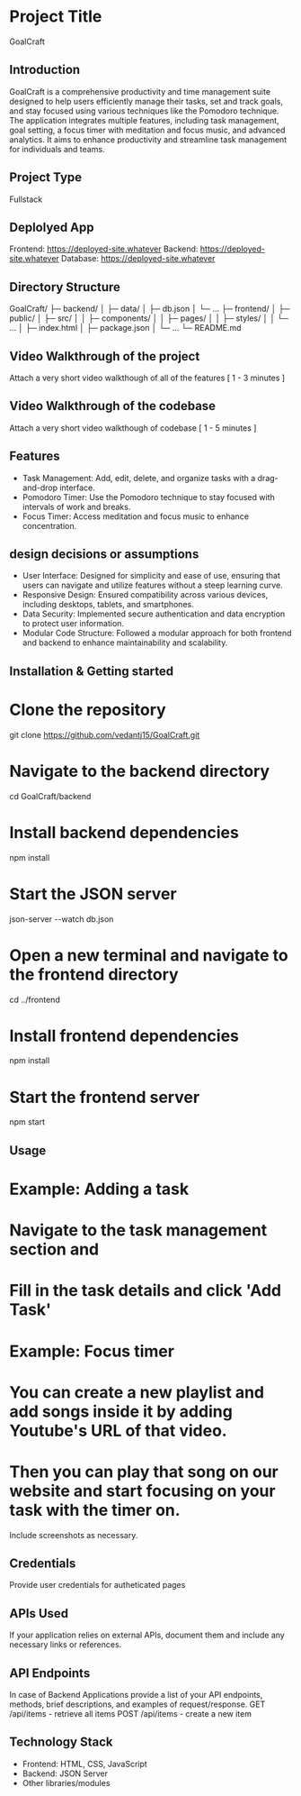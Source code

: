 # Project Title
GoalCraft

## Introduction
GoalCraft is a comprehensive productivity and time management suite designed to help users efficiently manage their tasks, set and track goals, and stay focused using various techniques like the Pomodoro technique. The application integrates multiple features, including task management, goal setting, a focus timer with meditation and focus music, and advanced analytics. It aims to enhance productivity and streamline task management for individuals and teams.

## Project Type
Fullstack

## Deplolyed App
Frontend: https://deployed-site.whatever
Backend: https://deployed-site.whatever
Database: https://deployed-site.whatever

## Directory Structure
GoalCraft/
├─ backend/
│  ├─ data/
│  ├─ db.json
│  └─ ...
├─ frontend/
│  ├─ public/
│  ├─ src/
│  │  ├─ components/
│  │  ├─ pages/
│  │  ├─ styles/
│  │  └─ ...
│  ├─ index.html
│  ├─ package.json
│  └─ ...
└─ README.md

## Video Walkthrough of the project
Attach a very short video walkthough of all of the features [ 1 - 3 minutes ]

## Video Walkthrough of the codebase
Attach a very short video walkthough of codebase [ 1 - 5 minutes ]

## Features
- Task Management: Add, edit, delete, and organize tasks with a drag-and-drop interface.
- Pomodoro Timer: Use the Pomodoro technique to stay focused with intervals of work and breaks.
- Focus Timer: Access meditation and focus music to enhance concentration.

## design decisions or assumptions
- User Interface: Designed for simplicity and ease of use, ensuring that users can navigate and utilize features without a steep learning curve.
- Responsive Design: Ensured compatibility across various devices, including desktops, tablets, and smartphones.
- Data Security: Implemented secure authentication and data encryption to protect user information.
- Modular Code Structure: Followed a modular approach for both frontend and backend to enhance maintainability and scalability.

## Installation & Getting started
  # Clone the repository
  git clone https://github.com/vedantj15/GoalCraft.git
  
  # Navigate to the backend directory
  cd GoalCraft/backend
  
  # Install backend dependencies
  npm install
  
  # Start the JSON server
  json-server --watch db.json
  
  # Open a new terminal and navigate to the frontend directory
  cd ../frontend
  
  # Install frontend dependencies
  npm install
  
  # Start the frontend server
  npm start



## Usage
  # Example: Adding a task
  # Navigate to the task management section and 
  # Fill in the task details and click 'Add Task'
  # Example: Focus timer
  # You can create a new playlist and add songs inside it by adding Youtube's URL of  that video.
  # Then you can play that song on our website and start focusing on your task with the timer on.



Include screenshots as necessary.

## Credentials
Provide user credentials for autheticated pages

## APIs Used
If your application relies on external APIs, document them and include any necessary links or references.

## API Endpoints
In case of Backend Applications provide a list of your API endpoints, methods, brief descriptions, and examples of request/response.
GET /api/items - retrieve all items
POST /api/items - create a new item


## Technology Stack

- Frontend: HTML, CSS, JavaScript
- Backend: JSON Server
- Other libraries/modules
